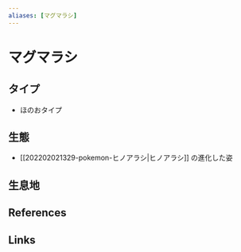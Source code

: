 ```yaml
---
aliases: [マグマラシ]
---
```

# マグマラシ

## タイプ

- ほのおタイプ

## 生態

- [[202202021329-pokemon-ヒノアラシ|ヒノアラシ]] の進化した姿

## 生息地



## References



## Links



